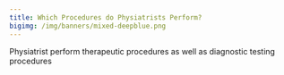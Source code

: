 ```yaml
---
title: Which Procedures do Physiatrists Perform?
bigimg: /img/banners/mixed-deepblue.png
---
```


Physiatrist perform therapeutic procedures as well as diagnostic testing procedures
## 
